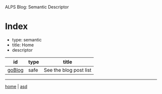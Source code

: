 ALPS Blog: Semantic Descriptor
# Index
 * type: semantic
 * title: Home
 * descriptor

| id | type | title |
|---|---|---|
| [goBlog](safe.goBlog.md) | safe | See the blog post list |

---

[home](../index.md) | [asd](../profile.svg)